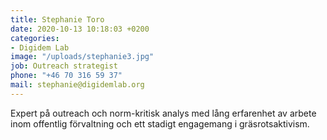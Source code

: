 ```yaml
---
title: Stephanie Toro
date: 2020-10-13 10:18:03 +0200
categories:
- Digidem Lab
image: "/uploads/stephanie3.jpg"
job: Outreach strategist
phone: "+46 70 316 59 37"
mail: stephanie@digidemlab.org
---
```


Expert på outreach och norm-kritisk analys med lång erfarenhet av arbete inom offentlig förvaltning och ett stadigt engagemang i gräsrotsaktivism.
